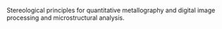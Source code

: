 Stereological principles for quantitative metallography and digital image processing and microstructural analysis. 
